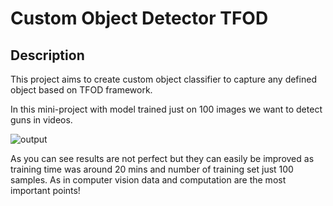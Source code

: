 # Custom Object Detector TFOD

## Description

This project aims to create custom object classifier to capture any defined object based on TFOD framework.

In this mini-project with model trained just on 100 images we want to detect guns in videos.


![output](https://user-images.githubusercontent.com/35612153/74062846-a2381680-4a08-11ea-8062-56c479cceff9.gif)


As you can see results are not perfect but they can easily be improved as training time was around 20 mins and number of training set just 100 samples.
As in computer vision data and computation are the most important points!
